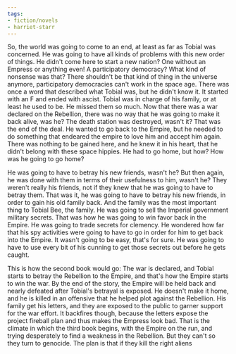 ```yaml
---
tags:
- fiction/novels
- harriet-starr
---
```


So, the world was going to come to an end, at least as far as Tobial was
concerned. He was going to have all kinds of problems with this new
order of things. He didn't come here to start a new nation? One without
an Empress or anything even! A participatory democracy? What kind of
nonsense was that? There shouldn't be that kind of thing in the universe
anymore, participatory democracies can't work in the space age. There
was once a word that described what Tobial was, but he didn't know it.
It started with an F and ended with ascist. Tobial was in charge of his
family, or at least he used to be. He missed them so much. Now that
there was a war declared on the Rebellion, there was no way that he was
going to make it back alive, was he? The death station was destroyed,
wasn't it? That was the end of the deal. He wanted to go back to the
Empire, but he needed to do something that endeared the empire to love
him and accept him again. There was nothing to be gained here, and he
knew it in his heart, that he didn't belong with these space hippies. He
had to go home, but how? How was he going to go home?

He was going to have to betray his new friends, wasn't he? But then
again, he was done with them in terms of their usefulness to him, wasn't
he? They weren't really his friends, not if they knew that he was going
to have to betray them. That was it, he was going to have to betray his
new friends, in order to gain his old family back. And the family was
the most important thing to Tobial Bee, the family. He was going to sell
the Imperial government military secrets. That was how he was going to
win favor back in the Empire. He was going to trade secrets for
clemency. He wondered how far that his spy activities were going to have
to go in order for him to get back into the Empire. It wasn't going to
be easy, that's for sure. He was going to have to use every bit of his
cunning to get those secrets out before he gets caught.

This is how the second book would go: The war is declared, and Tobial
starts to betray the Rebellion to the Empire, and that's how the Empire
starts to win the war. By the end of the story, the Empire will be held
back and nearly defeated after Tobial's betrayal is exposed. He doesn't
make it home, and he is killed in an offensive that he helped plot
against the Rebellion. His family get his letters, and they are exposed
to the public to garner support for the war effort. It backfires though,
because the letters expose the project fireball plan and thus makes the
Empress look bad. That is the climate in which the third book begins,
with the Empire on the run, and trying desperately to find a weakness in
the Rebellion. But they can't so they turn to genocide. The plan is that
if they kill the right aliens

